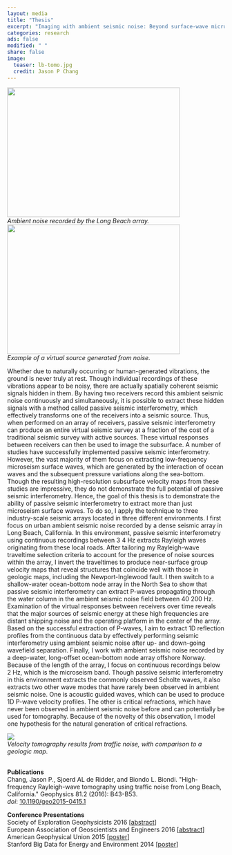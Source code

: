 ```yaml
---                                                                             
layout: media                                                                   
title: "Thesis"
excerpt: "Imaging with ambient seismic noise: Beyond surface-wave microseisms"
categories: research
ads: false                                                                       
modified: " "
share: false                                                                    
image:
  teaser: lb-tomo.jpg
  credit: Jason P Chang
---                                                                             
```


<p class="image12">
    <div style="display:inline-block">
        <img src="{{ site.url }}/images/lb-noise.gif" width="400" height="300"/>
        <div><em>Ambient noise recorded by the Long Beach array.</em></div>
    </div>
    <div style="display:inline-block">
        <img src="{{ site.url }}/images/lb-corr.gif" width="400" height="300" />
        <div><em>Example of a virtual source generated from noise.</em></div>
    </div>
<br />
</p>
<p>
Whether due to naturally occurring or human-generated vibrations, the ground is never truly at rest. Though individual recordings of these vibrations appear to be noisy, there are actually spatially coherent seismic signals hidden in them. By having two receivers record this ambient seismic noise continuously and simultaneously, it is possible to extract these hidden signals with a method called passive seismic interferometry, which effectively transforms one of the receivers into a seismic source. Thus, when performed on an array of receivers, passive seismic interferometry can produce an entire virtual seismic survey at a fraction of the cost of a traditional seismic survey with active sources. These virtual responses between receivers can then be used to image the subsurface. A number of studies have successfully implemented passive seismic interferometry. However, the vast majority of them focus on extracting low-frequency microseism surface waves, which are generated by the interaction of ocean waves and the subsequent pressure variations along the sea-bottom. Though the resulting high-resolution subsurface velocity maps from these studies are impressive, they do not demonstrate the full potential of passive seismic interferometry. Hence, the goal of this thesis is to demonstrate the ability of passive seismic interferometry to extract more than just microseism surface waves. To do so, I apply the technique to three industry-scale seismic arrays located in three different environments. I first focus on urban ambient seismic noise recorded by a dense seismic array in Long Beach, California. In this environment, passive seismic interferometry using continuous recordings between 3 4 Hz extracts Rayleigh waves originating from these local roads. After tailoring my Rayleigh-wave traveltime selection criteria to account for the presence of noise sources within the array, I invert the traveltimes to produce near-surface group velocity maps that reveal structures that coincide well with those in geologic maps, including the Newport-Inglewood fault. I then switch to a shallow-water ocean-bottom node array in the North Sea to show that passive seismic interferometry can extract P-waves propagating through the water column in the ambient seismic noise field between 40 200 Hz. Examination of the virtual responses between receivers over time reveals that the major sources of seismic energy at these high frequencies are distant shipping noise and the operating platform in the center of the array. Based on the successful extraction of P-waves, I aim to extract 1D reflection profiles from the continuous data by effectively performing seismic interferometry using ambient seismic noise after up- and down-going wavefield separation. Finally, I work with ambient seismic noise recorded by a deep-water, long-offset ocean-bottom node array offshore Norway. Because of the length of the array, I focus on continuous recordings below 2 Hz, which is the microseism band. Though passive seismic interferometry in this environment extracts the commonly observed Scholte waves, it also extracts two other wave modes that have rarely been observed in ambient seismic noise. One is acoustic guided waves, which can be used to produce 1D P-wave velocity profiles. The other is critical refractions, which have never been observed in ambient seismic noise before and can potentially be used for tomography. Because of the novelty of this observation, I model one hypothesis for the natural generation of critical refractions.
</p>
<img src="{{ site.url }}/images/{{page.image.teaser}}" />
<div><em>Velocity tomography results from traffic noise, with comparison to a geologic map.</em></div><br />

<p>
<b>Publications</b><br />
Chang, Jason P., Sjoerd AL de Ridder, and Biondo L. Biondi. "High-frequency Rayleigh-wave tomography using traffic noise from Long Beach, California." Geophysics 81.2 (2016): B43-B53.<br />
<em>doi</em>: <a href="http://library.seg.org/doi/abs/10.1190/geo2015-0415.1" target="_blank">10.1190/geo2015-0415.1</a>
</p>
<p>
<b>Conference Presentations</b><br />
Society of Exploration Geophysicists 2016 [<a  href="http://library.seg.org/doi/abs/10.1190/segam2015-5851307.1" target="_blank">abstract</a>]<br />
European Association of Geoscientists and Engineers 2016 [<a  href="http://www.earthdoc.org/publication/publicationdetails/?publication=84875" target="_blank">abstract</a>]<br />
American Geophysical Union 2015 [<a  href="{{site.url}}/images/agu2015-v01.pdf" target="_blank">poster</a>]<br />
Stanford Big Data for Energy and Environment 2014 [<a  href="{{site.url}}/images/bigdata_final.pdf" target="_blank">poster</a>]<br />
</p>
